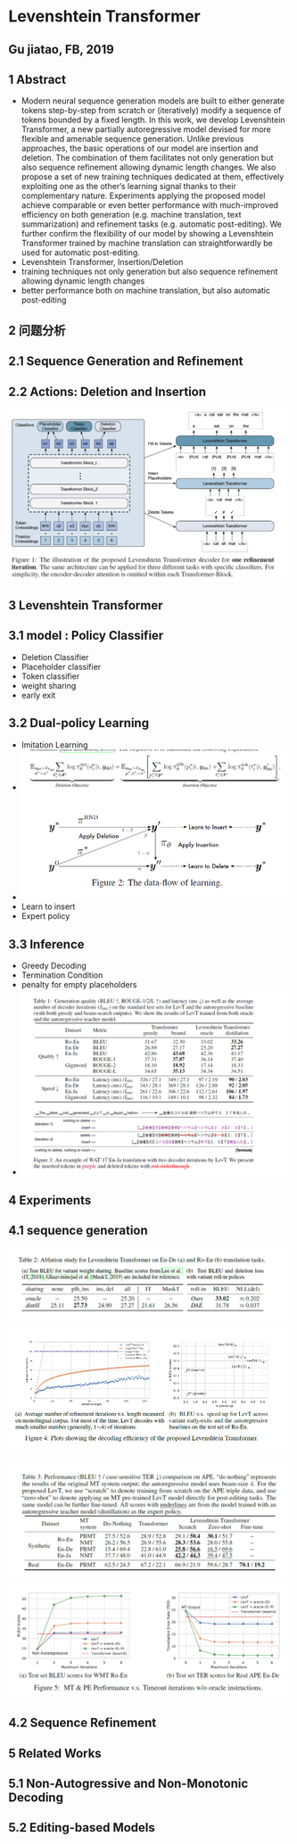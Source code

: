 # Levenshtein Transformer

## Gu jiatao, FB, 2019

## 1 Abstract

-   Modern neural sequence generation models are built to either generate tokens step-by-step from scratch or (iteratively) modify a sequence of tokens bounded by a fixed length. In this work, we develop Levenshtein Transformer, a new partially autoregressive model devised for more flexible and amenable sequence generation. Unlike previous approaches, the basic operations of our model are insertion and deletion. The combination of them facilitates not only generation but also sequence refinement allowing dynamic length changes. We also propose a set of new training techniques dedicated at them, effectively exploiting one as the other’s learning signal thanks to their complementary nature. Experiments applying the proposed model achieve comparable or even better performance with much-improved efficiency on both generation (e.g. machine translation, text summarization) and refinement tasks (e.g. automatic post-editing). We further confirm the flexibility of our model by showing a Levenshtein Transformer trained by machine translation can straightforwardly be used for automatic post-editing. 
-   Levenshtein Transformer, Insertion/Deletion
-   training techniques not only generation but also sequence refinement allowing dynamic length changes
-   better performance both on machine translation, but also automatic post-editing



## 2 问题分析

## 2.1 Sequence Generation and Refinement

## 2.2 Actions: Deletion and Insertion

![1582334263425](1582334263425.png)

## 3 Levenshtein Transformer

## 3.1 model : Policy Classifier

-   Deletion Classifier
-   Placeholder classifier
-   Token classifier
-   weight sharing
-   early exit

## 3.2 Dual-policy Learning

-   Imitation Learning
-   ![1582334548459](1582334548459.png)
-   ![1582334563877](1582334563877.png)
-   Learn to insert
-   Expert policy

## 3.3 Inference

-   Greedy Decoding
-   Termination Condition
-   penalty for empty placeholders
-   ![1582334670638](1582334670638.png)



## 4 Experiments

## 4.1 sequence generation

![1582334888441](1582334888441.png)

![1582334952434](1582334952434.png)

![1582335229008](1582335229008.png)

![1582335258869](1582335258869.png)

## 4.2 Sequence Refinement

## 5 Related Works

## 5.1 Non-Autogressive and Non-Monotonic Decoding

## 5.2 Editing-based Models



